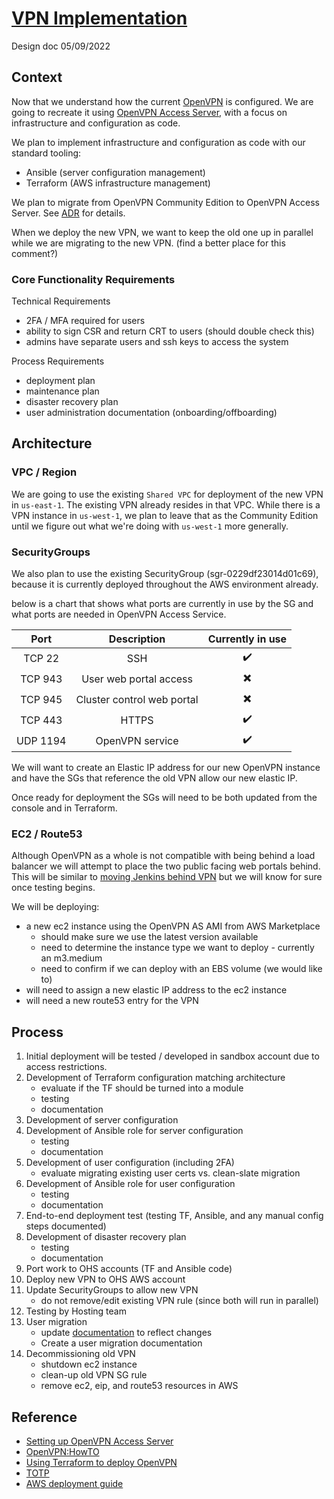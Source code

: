 # [VPN Implementation](https://ocio-jira.acf.hhs.gov/browse/OHSH-556)

Design doc
05/09/2022

## Context

Now that we understand how the current [OpenVPN](https://github.com/OHS-Hosting-Infrastructure/infrastructure/blob/main/docs/research/vpn-implentation.md) is configured. We are going to recreate it using [OpenVPN Access Server](https://openvpn.net/access-server/), with a focus on infrastructure and configuration as code.

We plan to implement infrastructure and configuration as code with our standard tooling:

- Ansible (server configuration management)
- Terraform (AWS infrastructure management)

We plan to migrate from OpenVPN Community Edition to OpenVPN Access Server. See [ADR](https://github.com/OHS-Hosting-Infrastructure/infrastructure/blob/main/docs/adr/0013-compare-vpn-edition.md) for details.

When we deploy the new VPN, we want to keep the old one up in parallel while we are migrating to the new VPN. (find a better place for this comment?)

### Core Functionality Requirements

Technical Requirements

- 2FA / MFA required for users
- ability to sign CSR and return CRT to users (should double check this)
- admins have separate users and ssh keys to access the system

Process Requirements

- deployment plan
- maintenance plan
- disaster recovery plan
- user administration documentation (onboarding/offboarding)

## Architecture

### VPC / Region

We are going to use the existing `Shared VPC` for deployment of the new VPN in `us-east-1`. The existing VPN already resides in that VPC. While there is a VPN instance in `us-west-1`, we plan to leave that as the Community Edition until we figure out what we're doing with `us-west-1` more generally.

### SecurityGroups

We also plan to use the existing SecurityGroup (sgr-0229df23014d01c69), because it is currently deployed throughout the AWS environment already.

below is a chart that shows what ports are currently in use by the SG and what ports are needed in OpenVPN Access Service.

|   Port   |        Description         |     Currently in use     |
| :------: | :------------------------: | :----------------------: |
|  TCP 22  |            SSH             |    :heavy_check_mark:    |
| TCP 943  |   User web portal access   | :heavy_multiplication_x: |
| TCP 945  | Cluster control web portal | :heavy_multiplication_x: |
| TCP 443  |           HTTPS            |    :heavy_check_mark:    |
| UDP 1194 |      OpenVPN service       |    :heavy_check_mark:    |

We will want to create an Elastic IP address for our new OpenVPN instance and have the SGs that reference the old VPN allow our new elastic IP.

Once ready for deployment the SGs will need to be both updated from the console and in Terraform.

### EC2 / Route53

Although OpenVPN as a whole is not compatible with being behind a load balancer we will attempt to place the two public facing web portals behind. This will be similar to [moving Jenkins behind VPN](https://github.com/OHS-Hosting-Infrastructure/infrastructure/blob/main/docs/design-docs/moving-jenkins-behind-vpn.md) but we will know for sure once testing begins.

We will be deploying:

- a new ec2 instance using the OpenVPN AS AMI from AWS Marketplace
  - should make sure we use the latest version available
  - need to determine the instance type we want to deploy - currently an m3.medium
  - need to confirm if we can deploy with an EBS volume (we would like to)
- will need to assign a new elastic IP address to the ec2 instance
- will need a new route53 entry for the VPN

## Process

1. Initial deployment will be tested / developed in sandbox account due to access restrictions.
1. Development of Terraform configuration matching architecture
   - evaluate if the TF should be turned into a module
   - testing
   - documentation
1. Development of server configuration
1. Development of Ansible role for server configuration
   - testing
   - documentation
1. Development of user configuration (including 2FA)
   - evaluate migrating existing user certs vs. clean-slate migration
1. Development of Ansible role for user configuration
   - testing
   - documentation
1. End-to-end deployment test (testing TF, Ansible, and any manual config steps documented)
1. Development of disaster recovery plan
   - testing
   - documentation
1. Port work to OHS accounts (TF and Ansible code)
1. Deploy new VPN to OHS AWS account
1. Update SecurityGroups to allow new VPN
   - do not remove/edit existing VPN rule (since both will run in parallel)
1. Testing by Hosting team
1. User migration
   - update [documentation](https://github.com/OHS-Hosting-Infrastructure/infrastructure/blob/main/docs/runbooks/vpn-access-requests.md) to reflect changes
   - Create a user migration documentation
1. Decommissioning old VPN
   - shutdown ec2 instance
   - clean-up old VPN SG rule
   - remove ec2, eip, and route53 resources in AWS

## Reference

- [Setting up OpenVPN Access Server](https://aws.amazon.com/blogs/awsmarketplace/setting-up-openvpn-access-server-in-amazon-vpc/)
- [OpenVPN:HowTO](https://openvpn.net/vpn-server-resources/amazon-web-services-ec2-tiered-appliance-quick-start-guide/)
- [Using Terraform to deploy OpenVPN](https://lekansogunle.medium.com/using-terraform-iac-to-deploy-your-free-vpn-server-on-aws-933204316980)
- [TOTP](https://openvpn.net/vpn-server-resources/google-authenticator-multi-factor-authentication/)
- [AWS deployment guide](https://openvpn.net/wp-content/uploads/Access-Server-AWS-Deployment-Guide.pdf)
